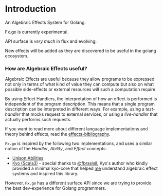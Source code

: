 # Introduction

An Algebraic Effects System for Golang.

<div class="warning">
Fx.go is currently experimental. 

API surface is *very much* in flux and evolving.

New effects will be added as they are discovered to be useful in the golang ecosystem.
</div>


### How are Algebraic Effects useful?

Algebraic Effects are useful because they allow programs to
be expressed not only in terms of what kind of value they can
compute but also on what possible side-effects or external resources will such a computation require.

By using Effect Handlers, the interpretation of how an effect is performed is independent of the program description. This means that a single program description can be interpreted in different ways. For example, using a *test-handler* that mocks request to external services, or using a *live-handler* that actually performs such requests.

If you want to read more about different language implementations and theory behind effects, read the [effects-bibliography](https://github.com/yallop/effects-bibliography).

`Fx.go` is inspired by the following two implementations, and uses a similar notion of the _Handler_, _Ability_, and _Effect_ concepts:

- [Unison Abilities](https://www.unison-lang.org/docs/language-reference/abilities-and-ability-handlers/)
- [Kyo (Scala3)](https://github.com/getkyo/kyo/) - special thanks to [@fbrasisil](https://x.com/fbrasisil), Kyo's author who kindly provided a minimal kyo-core that helped [me](https://x.com/oeiuwq) understand algebraic effect systems and inspired this library.


However, `Fx.go` has a different surface API since we are trying to provide the best dev-experience for Golang programmers.
